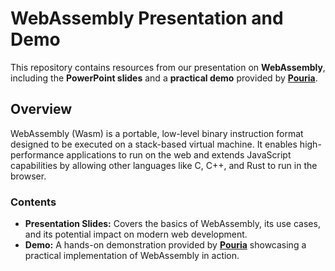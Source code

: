 # WebAssembly Presentation and Demo

This repository contains resources from our presentation on **WebAssembly**, including the **PowerPoint slides** and a **practical demo** provided by **[Pouria](https://github.com/Pouria-EsH)**.

## Overview

WebAssembly (Wasm) is a portable, low-level binary instruction format designed to be executed on a stack-based virtual machine. It enables high-performance applications to run on the web and extends JavaScript capabilities by allowing other languages like C, C++, and Rust to run in the browser.

### Contents

- **Presentation Slides:** Covers the basics of WebAssembly, its use cases, and its potential impact on modern web development.
- **Demo:** A hands-on demonstration provided by **[Pouria](https://github.com/Pouria-EsH)** showcasing a practical implementation of WebAssembly in action.
